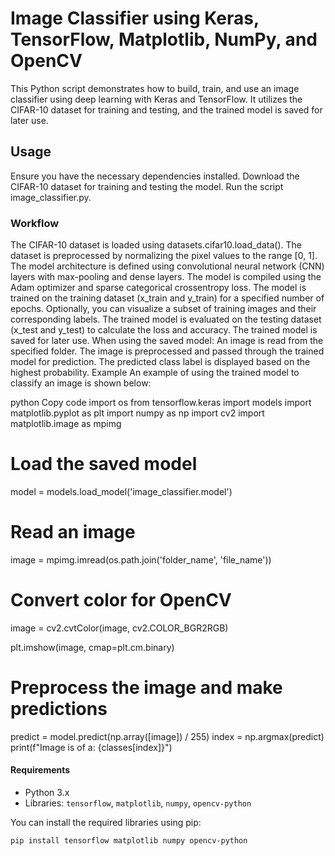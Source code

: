 # Image Classifier using Keras, TensorFlow, Matplotlib, NumPy, and OpenCV

This Python script demonstrates how to build, train, and use an image classifier using deep learning with Keras and TensorFlow. It utilizes the CIFAR-10 dataset for training and testing, and the trained model is saved for later use.

## Usage

Ensure you have the necessary dependencies installed.
Download the CIFAR-10 dataset for training and testing the model.
Run the script image_classifier.py.

### Workflow
The CIFAR-10 dataset is loaded using datasets.cifar10.load_data().
The dataset is preprocessed by normalizing the pixel values to the range [0, 1].
The model architecture is defined using convolutional neural network (CNN) layers with max-pooling and dense layers.
The model is compiled using the Adam optimizer and sparse categorical crossentropy loss.
The model is trained on the training dataset (x_train and y_train) for a specified number of epochs.
Optionally, you can visualize a subset of training images and their corresponding labels.
The trained model is evaluated on the testing dataset (x_test and y_test) to calculate the loss and accuracy.
The trained model is saved for later use.
When using the saved model:
An image is read from the specified folder.
The image is preprocessed and passed through the trained model for prediction.
The predicted class label is displayed based on the highest probability.
Example
An example of using the trained model to classify an image is shown below:

python
Copy code
import os
from tensorflow.keras import models
import matplotlib.pyplot as plt
import numpy as np
import cv2
import matplotlib.image as mpimg

# Load the saved model
model = models.load_model('image_classifier.model')

# Read an image
image = mpimg.imread(os.path.join('folder_name', 'file_name'))

# Convert color for OpenCV
image = cv2.cvtColor(image, cv2.COLOR_BGR2RGB)

plt.imshow(image, cmap=plt.cm.binary)

# Preprocess the image and make predictions
predict = model.predict(np.array([image]) / 255)
index = np.argmax(predict)
print(f"Image is of a: {classes[index]}")

#### Requirements

- Python 3.x
- Libraries: `tensorflow`, `matplotlib`, `numpy`, `opencv-python`

You can install the required libraries using pip:

```bash
pip install tensorflow matplotlib numpy opencv-python

